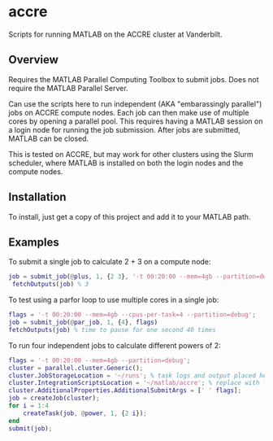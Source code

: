 # accre
Scripts for running MATLAB on the ACCRE cluster at Vanderbilt.

## Overview

Requires the MATLAB Parallel Computing Toolbox to submit jobs. Does not require the MATLAB Parallel Server.

Can use the scripts here to run independent (AKA "embarassingly parallel") jobs on ACCRE compute nodes. Each job can then make use of multiple cores by opening a parallel pool. This requires having a MATLAB session on a login node for running the job submission. After jobs are submitted, MATLAB can be closed.

This is tested on ACCRE, but may work for other clusters using the Slurm scheduler, where MATLAB is installed on both the login nodes and the compute nodes.

## Installation

To install, just get a copy of this project and add it to your MATLAB path.

## Examples

To submit a single job to calculate 2 + 3 on a compute node:
```matlab
job = submit_job(@plus, 1, {2 3}, '-t 00:20:00 --mem=4gb --partition=debug')
 fetchOutputs(job) % 3
```

To test using a parfor loop to use multiple cores in a single job:
```matlab
flags = '-t 00:20:00 --mem=4gb --cpus-per-task=4 --partition=debug';
job = submit_job(@par_job, 1, {4}, flags)
fetchOutputs(job) % time to pause for one second 40 times
```

To run four independent jobs to calculate different powers of 2:
```matlab
flags = '-t 00:20:00 --mem=4gb --partition=debug';
cluster = parallel.cluster.Generic();
cluster.JobStorageLocation = '~/runs'; % task logs and output placed here
cluster.IntegrationScriptsLocation = '~/matlab/accre'; % replace with local code directory
cluster.AdditionalProperties.AdditionalSubmitArgs = [' ' flags];
job = createJob(cluster);
for i = 1:4
    createTask(job, @power, 1, {2 i});
end
submit(job);
```

